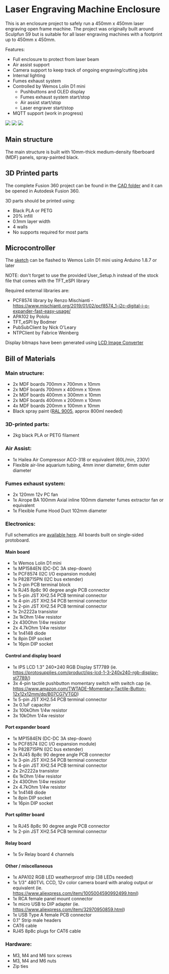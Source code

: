 # Laser Engraving Machine Enclosure

This is an enclosure project to safely run a 450mm x 450mm laser engraving open frame machine.
The project was originally built around Sculpfun S9 but is suitable for all laser engraving machines with a footprint up to 450mm x 450mm.

Features:

- Full enclosure to protect from laser beam
- Air assist support
- Camera support to keep track of ongoing engraving/cutting jobs
- Internal lighting
- Fumes exhaust system
- Controlled by Wemos Lolin D1 mini
  - Pushbuttons and OLED display
  - Fumes exhaust system start/stop
  - Air assist start/stop
  - Laser engraver start/stop
- MQTT support (work in progress)

<img src="./pics/raw_IMG_20220819_183403-thumb.jpg"/>
<img src="./pics/raw_IMG_20220819_183358-thumb.jpg"/>
<img src="./pics/raw_IMG_20221028_200635-thumb.jpg"/>

## Main structure

The main structure is built with 10mm-thick medium-density fiberboard (MDF) panels, spray-painted black.

## 3D Printed parts

The complete Fusion 360 project can be found in the [CAD folder](/CAD) and it can be opened in Autodesk Fusion 360.

3D parts should be printed using:

- Black PLA or PETG
- 20% infill
- 0.1mm layer width
- 4 walls
- No supports required for most parts

## Microcontroller

The [sketch](/sketch) can be flashed to Wemos Lolin D1 mini using Arduino 1.8.7 or later

NOTE: don't forget to use the provided User_Setup.h instead of the stock file that comes with the TFT_eSPI library

Required external libraries are:

- PCF8574 library by Renzo Mischianti - https://www.mischianti.org/2019/01/02/pcf8574_1-i2c-digital-i-o-expander-fast-easy-usage/
- APA102 by Pololu
- TFT_eSPI by Bodmer
- PubSubClient by Nick O'Leary
- NTPClient by Fabrice Weinberg

Display bitmaps have been generated using [LCD Image Converter](https://sourceforge.net/projects/lcd-image-converter/)

## Bill of Materials

### Main structure:

- 2x MDF boards 700mm x 700mm x 10mm
- 2x MDF boards 700mm x 400mm x 10mm
- 2x MDF boards 400mm x 300mm x 10mm
- 2x MDF boards 400mm x 200mm x 10mm
- 4x MDF boards 200mm x 100mm x 10mm
- Black spray paint ([RAL 9005](https://www.ralcolorchart.com/ral-classic/ral-9005-jet-black), approx 800ml needed)

### 3D-printed parts:

- 2kg black PLA or PETG filament

### Air Assist:

- 1x Hailea Air Compressor ACO-318 or equivalent (60L/min, 230V)
- Flexible air-line aquarium tubing, 4mm inner diameter, 6mm outer diameter

### Fumes exhaust system:

- 2x 120mm 12v PC fan
- 1x Airope BA 100mm Axial inline 100mm diameter fumes extractor fan or equivalent
- 1x Flexible Fume Hood Duct 102mm diameter

### Electronics:

Full schematics are [available here](/schematics). All boards built on single-sided protoboard.

#### Main board

- 1x Wemos Lolin D1 mini
- 1x MP1584EN (DC-DC 3A step-down)
- 1x PCF8574 (I2C I/O expansion module)
- 1x P82B715PN (I2C bus extender)
- 1x 2-pin PCB terminal block
- 1x RJ45 8p8c 90 degree angle PCB connector
- 1x 5-pin JST XH2.54 PCB terminal connector
- 1x 4-pin JST XH2.54 PCB terminal connector
- 1x 2-pin JST XH2.54 PCB terminal connector
- 1x 2n2222a transistor
- 3x 1kOhm 1/4w resistor
- 2x 430Ohm 1/4w resistor
- 2x 4.7kOhm 1/4w resistor
- 1x 1n4148 diode
- 1x 8pin DIP socket
- 1x 16pin DIP socket

#### Control and display board

- 1x IPS LCD 1.3" 240×240 RGB Display ST7789 (ie. https://protosupplies.com/product/ips-lcd-1-3-240x240-rgb-display-st7789/)
- 3x 4-pin tactile pushbutton momentary switch with switch cap (ie. https://www.amazon.com/TWTADE-Momentary-Tactile-Button-12x12x12mm/dp/B07CG7VTGD)
- 1x 5-pin JST XH2.54 PCB terminal connector
- 3x 0.1uF capacitor
- 3x 100kOhm 1/4w resistor
- 3x 10kOhm 1/4w resistor

#### Port expander board

- 1x MP1584EN (DC-DC 3A step-down)
- 1x PCF8574 (I2C I/O expansion module)
- 1x P82B715PN (I2C bus extender)
- 2x RJ45 8p8c 90 degree angle PCB connector
- 1x 3-pin JST XH2.54 PCB terminal connector
- 1x 4-pin JST XH2.54 PCB terminal connector
- 2x 2n2222a transistor
- 6x 1kOhm 1/4w resistor
- 2x 430Ohm 1/4w resistor
- 2x 4.7kOhm 1/4w resistor
- 1x 1n4148 diode
- 1x 8pin DIP socket
- 1x 16pin DIP socket

#### Port splitter board

- 1x RJ45 8p8c 90 degree angle PCB connector
- 1x 2-pin JST XH2.54 PCB terminal connector

#### Relay board

- 1x 5v Relay board 4 channels

#### Other / miscellaneous

- 1x APA102 RGB LED weatherproof strip (38 LEDs needed)
- 1x 1/3" 480TVL CCD, 12v color camera board with analog output or equivalent (ie. https://www.aliexpress.com/item/1005004590992499.html)
- 1x RCA female panel mount connector
- 1x micro USB to DIP adapter (ie. https://www.aliexpress.com/item/32970950859.html)
- 1x USB Type A female PCB connector
- 0.1" Strip male headers
- CAT6 cable
- RJ45 8p8c plugs for CAT6 cable

### Hardware:

- M3, M4 and M6 torx screws
- M3, M4 and M6 nuts
- Zip ties
